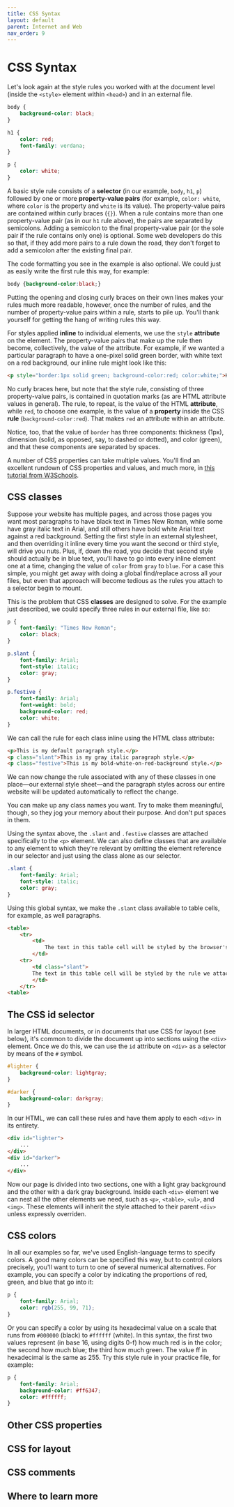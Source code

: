 ```yaml
---
title: CSS Syntax
layout: default
parent: Internet and Web
nav_order: 9
---
```


# CSS Syntax

Let's look again at the style rules you worked with at the document level (inside the `<style>` element within `<head>`) and in an external file.

```css
body {
    background-color: black;
}

h1 {
    color: red;
    font-family: verdana;
}

p {
    color: white;
}
```

A basic style rule consists of a **selector** (in our example, `body`, `h1`, `p`) followed by one or more **property-value pairs** (for example, `color: white`, where `color` is the property and `white` is its value). The property-value pairs are contained within curly braces (`{}`). When a rule contains more than one property-value pair (as in our `h1` rule above), the pairs are separated by semicolons. Adding a semicolon to the final property-value pair (or the sole pair if the rule contains only one) is optional. Some web developers do this so that, if they add more pairs to a rule down the road, they don't forget to add a semicolon after the existing final pair.

The code formatting you see in the example is also optional. We could just as easily write the first rule this way, for example:

```css
body {background-color:black;}
```
Putting the opening and closing curly braces on their own lines makes your rules much more readable, however, once the number of rules, and the number of property-value pairs within a rule, starts to pile up. You'll thank yourself for getting the hang of writing rules this way.

For styles applied **inline** to individual elements, we use the `style` **attribute** on the element. The property-value pairs that make up the rule then become, collectively, the value of the attribute. For example, if we wanted a particular paragraph to have a one-pixel solid green border, with white text on a red background, our inline rule might look like this:

```html
<p style="border:1px solid green; background-color:red; color:white;">Hello, World!</p>
```
No curly braces here, but note that the style rule, consisting of three property-value pairs, is contained in quotation marks (as are HTML attribute values in general). The rule, to repeat, is the value of the HTML **attribute**, while `red`, to choose one example, is the value of a **property** inside the CSS **rule** (`background-color:red`). That makes `red` an attribute within an attribute.

Notice, too, that the value of `border` has three components: thickness (1px), dimension (solid, as opposed, say, to dashed or dotted), and color (green), and that these components are separated by spaces.

A number of CSS properties can take multiple values. You'll find an excellent rundown of CSS properties and values, and much more, in [this tutorial from W3Schools](https://www.w3schools.com/Css/default.asp).

## CSS classes

Suppose your website has multiple pages, and across those pages you want most paragraphs to have black text in Times New Roman, while some have gray italic text in Arial, and still others have bold white Arial text against a red background. Setting the first style in an external stylesheet, and then overriding it inline every time you want the second or third style, will drive you nuts. Plus, if, down the road, you decide that second style should actually be in blue text, you'll have to go into every inline element one at a time, changing the value of `color` from `gray` to `blue`. For a case this simple, you might get away with doing a global find/replace across all your files, but even that approach will become tedious as the rules you attach to a selector begin to mount.

This is the problem that CSS **classes** are designed to solve. For the example just described, we could specify three rules in our external file, like so:

```css
p {
    font-family: "Times New Roman";
    color: black;
}

p.slant {
    font-family: Arial;
    font-style: italic;
    color: gray;
}

p.festive {
    font-family: Arial;
    font-weight: bold;
    background-color: red;
    color: white;
}
```
We can call the rule for each class inline using the HTML class attribute:

```html
<p>This is my default paragraph style.</p>
<p class="slant">This is my gray italic paragraph style.</p>
<p class="festive">This is my bold-white-on-red-background style.</p>
```
We can now change the rule associated with any of these classes in one place&mdash;our external style sheet&mdash;and the paragraph styles across our entire website will be updated automatically to reflect the change.

You can make up any class names you want. Try to make them meaningful, though, so they jog your memory about their purpose. And don't put spaces in them. 

Using the syntax above, the `.slant` and `.festive` classes are attached specifically to the `<p>` element.  We can also define classes that are available to any element to which they're relevant by omitting the element reference in our selector and just using the class alone as our selector.

```css
.slant {
    font-family: Arial;
    font-style: italic;
    color: gray;
}
```
Using this global syntax, we make the `.slant` class available to table cells, for example, as well paragraphs.

```html
<table>
    <tr>
        <td>
            The text in this table cell will be styled by the browser's default or a rule we set using "td" as selector.
        </td>
    <tr>
        <td class="slant">
        The text in this table cell will be styled by the rule we attached to the "slant" class.
        </td>
    </tr>
<table>
```
## The CSS id selector

In larger HTML documents, or in documents that use CSS for layout (see below), it's common to divide the document up into sections using the `<div>` element. Once we do this, we can use the `id` attribute on `<div>` as a selector by means of the `#` symbol.

```css
#lighter {
    background-color: lightgray;
}

#darker {
    background-color: darkgray;
}
```

In our HTML, we can call these rules and have them apply to each `<div>` in its entirety.

```html
<div id="lighter">
    ...
</div>
<div id="darker">
    ...
</div>
```

Now our page is divided into two sections, one with a light gray background and the other with a dark gray background. Inside each `<div>` element we can nest all the other elements we need, such as `<p>`, `<table>`, `<ul>`, and `<img>`. These elements will inherit the style attached to their parent `<div>` unless expressly overriden.

## CSS colors

In all our examples so far, we've used English-language terms to specify colors. A good many colors can be specified this way, but to control colors precisely, you'll want to turn to one of several numerical alternatives. For example, you can specify a color by indicating the proportions of red, green, and blue that go into it:

```css
p {
    font-family: Arial;
    color: rgb(255, 99, 71);
}
```

Or you can specify a color by using its hexadecimal value on a scale that runs from `#000000` (black) to `#ffffff` (white). In this syntax, the first two values represent (in base 16, using digits 0-f) how much red is in the color; the second how much blue; the third how much green. The value ff in hexadecimal is the same as 255. Try this style rule in your practice file, for example:

```css
p {
    font-family: Arial;
    background-color: #ff6347;
    color: #ffffff;
}
```

## Other CSS properties



## CSS for layout

<!--Responsive design -->

## CSS comments

## Where to learn more

<!-- W3Schools, [A List Apart](https://alistapart.com/) -->